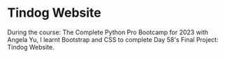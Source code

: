 # Tindog Website

During the course: The Complete Python Pro Bootcamp for 2023 with Angela Yu, I learnt Bootstrap and CSS to complete Day 58's Final Project: Tindog Website.
